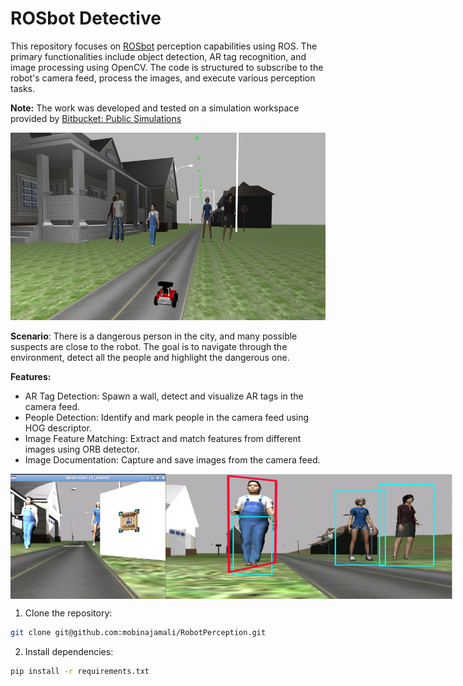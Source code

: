 # ROSbot Detective

This repository focuses on [ROSbot](https://husarion.com/manuals/rosbot/) perception capabilities using ROS. The primary functionalities include object detection, 
AR tag recognition, and image processing using OpenCV. The code is structured to subscribe to the robot's camera feed, process the 
images, and execute various perception tasks.

**Note:** The work was developed and tested on a simulation workspace provided by [Bitbucket: Public Simulations](https://bitbucket.org/theconstructcore/workspace/projects/PS)


<img src="./images/world.png" alt="world" style="height: 300px; width: auto;"/>

 
**Scenario**:
There is a dangerous person in the city, and many possible suspects are close to the robot. The goal is to navigate through the environment, detect all the people and highlight the dangerous one.


**Features:**
- AR Tag Detection: Spawn a wall, detect and visualize AR tags in the camera feed.
- People Detection: Identify and mark people in the camera feed using HOG descriptor.
- Image Feature Matching: Extract and match features from different images using ORB detector.
- Image Documentation: Capture and save images from the camera feed.


<div style="display: flex; justify-content: space-between;">
  <img src="./images/artag.png" alt="artag" style="height: 200px;"/>
  <img src="./images/founded.png" alt="founded" style="height: 200px;"/>
</div>


1. Clone the repository:
```bash
git clone git@github.com:mobinajamali/RobotPerception.git
```
2. Install dependencies:
```bash
pip install -r requirements.txt
```


